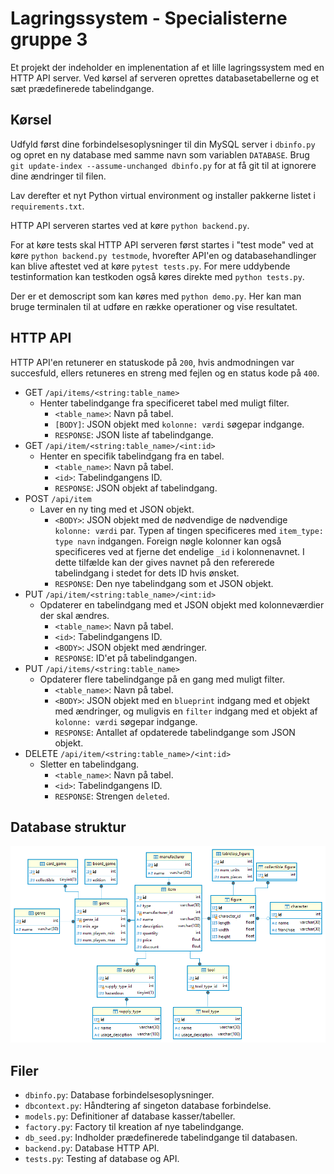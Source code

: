 # Lagringssystem - Specialisterne gruppe 3

Et projekt der indeholder en implenentation af et lille lagringssystem med en HTTP API server. Ved kørsel af serveren oprettes databasetabellerne og et sæt prædefinerede tabelindgange.

## Kørsel

Udfyld først dine forbindelsesoplysninger til din MySQL server i `dbinfo.py` og opret en ny database med samme navn som variablen `DATABASE`. Brug `git update-index --assume-unchanged dbinfo.py` for at få git til at ignorere dine ændringer til filen.

Lav derefter et nyt Python virtual environment og installer pakkerne listet i `requirements.txt`.

HTTP API serveren startes ved at køre `python backend.py`.

For at køre tests skal HTTP API serveren først startes i "test mode" ved at køre `python backend.py testmode`, hvorefter API'en og databasehandlinger kan blive aftestet ved at køre `pytest tests.py`. For mere uddybende testinformation kan testkoden også køres direkte med `python tests.py`.

Der er et demoscript som kan køres med `python demo.py`. Her kan man bruge terminalen til at udføre en række operationer og vise resultatet.

## HTTP API

HTTP API'en retunerer en statuskode på `200`, hvis andmodningen var succesfuld, ellers retuneres en streng med fejlen og en status kode på `400`.

- GET `/api/items/<string:table_name>`
  - Henter tabelindgange fra specificeret tabel med muligt filter.
    - `<table_name>`: Navn på tabel.
    - `[BODY]`: JSON objekt med `kolonne: værdi` søgepar indgange.
    - `RESPONSE`: JSON liste af tabelindgange.
- GET `/api/item/<string:table_name>/<int:id>`
  - Henter en specifik tabelindgang fra en tabel.
    - `<table_name>`: Navn på tabel.
    - `<id>`: Tabelindgangens ID.
    - `RESPONSE`: JSON objekt af tabelindgang.
- POST `/api/item`
  - Laver en ny ting med et JSON objekt.
    - `<BODY>`: JSON objekt med de nødvendige de nødvendige `kolonne: værdi` par. Typen af tingen specificeres med `item_type: type navn` indgangen. Foreign nøgle kolonner kan også specificeres ved at fjerne det endelige `_id` i kolonnenavnet. I dette tilfælde kan der gives navnet på den refererede tabelindgang i stedet for dets ID hvis ønsket.
    - `RESPONSE`: Den nye tabelindgang som et JSON objekt.
- PUT `/api/item/<string:table_name>/<int:id>`
  - Opdaterer en tabelindgang med et JSON objekt med kolonneværdier der skal ændres.
    - `<table_name>`: Navn på tabel.
    - `<id>`: Tabelindgangens ID.
    - `<BODY>`: JSON objekt med ændringer.
    - `RESPONSE`: ID'et på tabelindgangen.
- PUT `/api/items/<string:table_name>`
  - Opdaterer flere tabelindgange på en gang med muligt filter.
    - `<table_name>`: Navn på tabel.
    - `<BODY>`: JSON objekt med en `blueprint` indgang med et objekt med ændringer, og muligvis en `filter` indgang med et objekt af `kolonne: værdi` søgepar indgange.
    - `RESPONSE`: Antallet af opdaterede tabelindgange som JSON objekt.
- DELETE `/api/item/<string:table_name>/<int:id>`
  - Sletter en tabelindgang.
    - `<table_name>`: Navn på tabel.
    - `<id>`: Tabelindgangens ID.
    - `RESPONSE`: Strengen `deleted`.

## Database struktur

![ER diagram](ER.png)

## Filer

- `dbinfo.py`: Database forbindelsesoplysninger.
- `dbcontext.py`: Håndtering af singeton database forbindelse.
- `models.py`: Definitioner af database kasser/tabeller.
- `factory.py`: Factory til kreation af nye tabelindgange.
- `db_seed.py`: Indholder prædefinerede tabelindgange til databasen.
- `backend.py`: Database HTTP API.
- `tests.py`: Testing af database og API.
